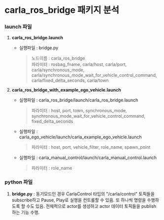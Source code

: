 # carla_ros_bridge 패키지 분석

### **launch 파일**
1. **carla_ros_bridge.launch**
    * 실행파일 : bridge.py  
        > 노드이름 : carla_ros_bridge  
        > 파라미터 : rosbag_fname, carla/host, carla/port, carla/synchronous_mode, carla/synchronous_mode_wait_for_vehicle_control_command, carla/fixed_delta_seconds, carla/town

2. **carla_ros_bridge_with_example_ego_vehicle.launch**
   * 실행파일 : carla_ros_bridge/launch/carla_ros_bridge.launch
        > 파라미터 : host, port, town, synchronous_mode, synchronous_mode_wait_for_vehicle_control_command, fixed_delta_seconds

   * 실행파일 : carla_ego_vehicle/launch/carla_example_ego_vehicle.launch
        > 파라미터 : host, port, vehicle_filter, role_name, spawn_point

   * 실행파일 : carla_manual_control/launch/carla_manual_control.launch
        > 파라미터 : role_name

### **python 파일**
1. **bridge.py** : 동기모드인 경우 CarlaControl 타입의 "/carla/control" 토픽들을 subscribe하고 Pause, Play로 실행을 컨트롤할 수 있음. 또 하나씩 명령을 수행하도록 할 수도 있음. 전체적으로 actor를 생성하고 actor 데이터 토픽들을 publish하는 기능 수행.
